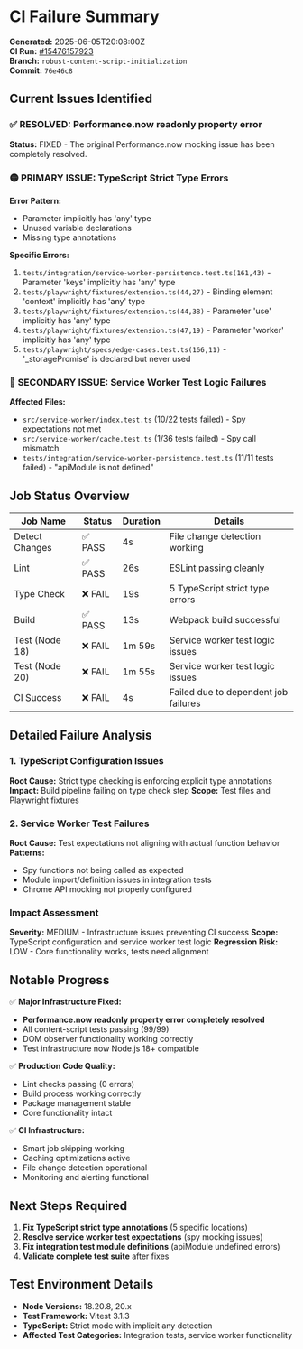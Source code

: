 # CI Failure Summary

**Generated:** 2025-06-05T20:08:00Z  
**CI Run:** [#15476157923](https://github.com/phrazzld/bitcoin-price-tag/actions/runs/15476157923)  
**Branch:** `robust-content-script-initialization`  
**Commit:** `76e46c8`

## Current Issues Identified

### ✅ **RESOLVED: Performance.now readonly property error**
**Status:** FIXED - The original Performance.now mocking issue has been completely resolved.

### 🟡 **PRIMARY ISSUE: TypeScript Strict Type Errors**

**Error Pattern:**
- Parameter implicitly has 'any' type
- Unused variable declarations
- Missing type annotations

**Specific Errors:**
1. `tests/integration/service-worker-persistence.test.ts(161,43)` - Parameter 'keys' implicitly has 'any' type
2. `tests/playwright/fixtures/extension.ts(44,27)` - Binding element 'context' implicitly has 'any' type  
3. `tests/playwright/fixtures/extension.ts(44,38)` - Parameter 'use' implicitly has 'any' type
4. `tests/playwright/fixtures/extension.ts(47,19)` - Parameter 'worker' implicitly has 'any' type
5. `tests/playwright/specs/edge-cases.test.ts(166,11)` - '_storagePromise' is declared but never used

### 🔴 **SECONDARY ISSUE: Service Worker Test Logic Failures**

**Affected Files:**
- `src/service-worker/index.test.ts` (10/22 tests failed) - Spy expectations not met
- `src/service-worker/cache.test.ts` (1/36 tests failed) - Spy call mismatch
- `tests/integration/service-worker-persistence.test.ts` (11/11 tests failed) - "apiModule is not defined"

## Job Status Overview

| Job Name | Status | Duration | Details |
|----------|--------|----------|---------|
| Detect Changes | ✅ PASS | 4s | File change detection working |
| Lint | ✅ PASS | 26s | ESLint passing cleanly |
| Type Check | ❌ FAIL | 19s | 5 TypeScript strict type errors |
| Build | ✅ PASS | 13s | Webpack build successful |
| Test (Node 18) | ❌ FAIL | 1m 59s | Service worker test logic issues |
| Test (Node 20) | ❌ FAIL | 1m 55s | Service worker test logic issues |
| CI Success | ❌ FAIL | 4s | Failed due to dependent job failures |

## Detailed Failure Analysis

### 1. TypeScript Configuration Issues

**Root Cause:** Strict type checking is enforcing explicit type annotations
**Impact:** Build pipeline failing on type check step
**Scope:** Test files and Playwright fixtures

### 2. Service Worker Test Failures

**Root Cause:** Test expectations not aligning with actual function behavior
**Patterns:**
- Spy functions not being called as expected
- Module import/definition issues in integration tests  
- Chrome API mocking not properly configured

### Impact Assessment

**Severity:** MEDIUM - Infrastructure issues preventing CI success
**Scope:** TypeScript configuration and service worker test logic
**Regression Risk:** LOW - Core functionality works, tests need alignment

## Notable Progress

✅ **Major Infrastructure Fixed:**
- **Performance.now readonly property error completely resolved**
- All content-script tests passing (99/99)
- DOM observer functionality working correctly
- Test infrastructure now Node.js 18+ compatible

✅ **Production Code Quality:**
- Lint checks passing (0 errors)
- Build process working correctly  
- Package management stable
- Core functionality intact

✅ **CI Infrastructure:**
- Smart job skipping working
- Caching optimizations active
- File change detection operational
- Monitoring and alerting functional

## Next Steps Required

1. **Fix TypeScript strict type annotations** (5 specific locations)
2. **Resolve service worker test expectations** (spy mocking issues)
3. **Fix integration test module definitions** (apiModule undefined errors)
4. **Validate complete test suite** after fixes

## Test Environment Details

- **Node Versions:** 18.20.8, 20.x
- **Test Framework:** Vitest 3.1.3
- **TypeScript:** Strict mode with implicit any detection
- **Affected Test Categories:** Integration tests, service worker functionality